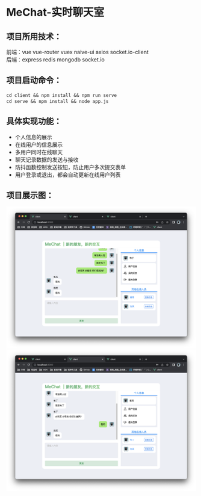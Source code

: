 # MeChat-实时聊天室

## 项目所用技术：
前端：vue vue-router vuex naive-ui axios socket.io-client  
后端：express redis mongodb socket.io  

## 项目启动命令：
```
cd client && npm install && npm run serve
cd serve && npm install && node app.js
```

## 具体实现功能：
+ 个人信息的展示
+ 在线用户的信息展示
+ 多用户同时在线聊天
+ 聊天记录数据的发送与接收
+ 防抖函数控制发送按钮，防止用户多次提交表单
+ 用户登录或退出，都会自动更新在线用户列表

## 项目展示图：
![img](https://github.com/CHScript/MeChat/blob/main/demo/a.png)  
![img](https://github.com/CHScript/MeChat/blob/main/demo/b.png)  

